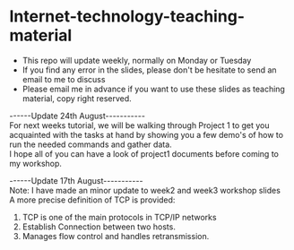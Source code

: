 # Internet-technology-teaching-material

- This repo will update weekly, normally on Monday or Tuesday
- If you find any error in the slides, please don't be hesitate to send an email to me to discuss
- Please email me in advance if you want to use these slides as teaching material, copy right reserved. 


------Update 24th August----------- <br>
For next weeks tutorial, we will be walking through Project 1 to get you acquainted with the tasks at hand by showing you a few demo's of how to run the needed commands and gather data.  <br>
I hope all of you can have a look of project1 documents before coming to my workshop.


------Update 17th August----------- <br>
Note: I have made an minor update to week2 and week3 workshop slides<br>
A more precise definition of TCP is provided:
1. TCP is one of the main protocols in TCP/IP networks
2. Establish Connection between two hosts.
3. Manages flow control and handles retransmission.
